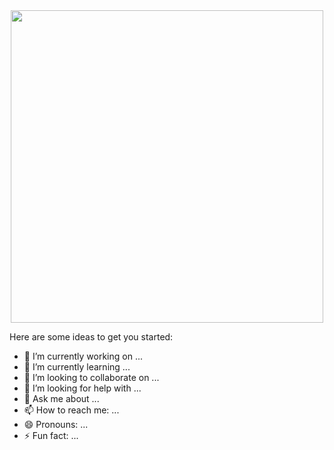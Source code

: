 <div align='center'>
    <img width='500' align="center" src="https://res.cloudinary.com/dpblox0oy/image/upload/v1711464775/Dafffy-Duck/uqznbshhyhz8xflmhzs0.gif">
</div>

  
Here are some ideas to get you started:

- 🔭 I’m currently working on ...
- 🌱 I’m currently learning ...
- 👯 I’m looking to collaborate on ...
- 🤔 I’m looking for help with ...
- 💬 Ask me about ...
- 📫 How to reach me: ...
- 😄 Pronouns: ...
- ⚡ Fun fact: ...

